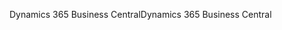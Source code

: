 <span data-ttu-id="30d5d-101">Dynamics 365 Business Central</span><span class="sxs-lookup"><span data-stu-id="30d5d-101">Dynamics 365 Business Central</span></span>
